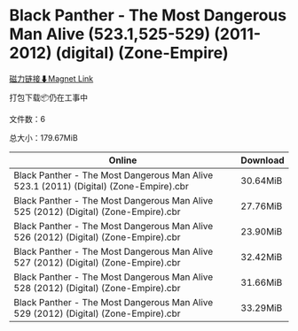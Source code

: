 # Black Panther - The Most Dangerous Man Alive (523.1,525-529) (2011-2012) (digital) (Zone-Empire)

[磁力链接⬇Magnet Link](magnet:?xt=urn:btih:6dd5c425b15359466f34d59362415c0c0bbea3f0&dn=Black%20Panther%20-%20The%20Most%20Dangerous%20Man%20Alive%20%28523.1%2C525-529%29%20%282011-2012%29%20%28digital%29%20%28Zone-Empire%29)

打包下载📦仍在工事中

文件数：6

总大小：179.67MiB

Online | Download
--- | ---
Black Panther - The Most Dangerous Man Alive 523.1 (2011) (Digital) (Zone-Empire).cbr | 30.64MiB
Black Panther - The Most Dangerous Man Alive 525 (2012) (Digital) (Zone-Empire).cbr | 27.76MiB
Black Panther - The Most Dangerous Man Alive 526 (2012) (Digital) (Zone-Empire).cbr | 23.90MiB
Black Panther - The Most Dangerous Man Alive 527 (2012) (Digital) (Zone-Empire).cbr | 32.42MiB
Black Panther - The Most Dangerous Man Alive 528 (2012) (Digital) (Zone-Empire).cbr | 31.66MiB
Black Panther - The Most Dangerous Man Alive 529 (2012) (Digital) (Zone-Empire).cbr | 33.29MiB